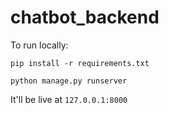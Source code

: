 # chatbot_backend

To run locally:

`pip install -r requirements.txt`

`python manage.py runserver`

It'll be live at `127.0.0.1:8000`
